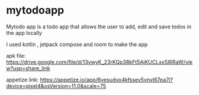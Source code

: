 # mytodoapp
Mytodo app is a todo app that allows the user to add, edit and save todos in the app locally

I used kotlin , jetpack compose and room to make the app 

apk file: https://drive.google.com/file/d/13ywyK_23rKQp38kFt5AjKUCLxxS8IRaW/view?usp=share_link

appetize link: https://appetize.io/app/6yesudvo4kfssev5vnyl67pa7i?device=pixel4&osVersion=11.0&scale=75
